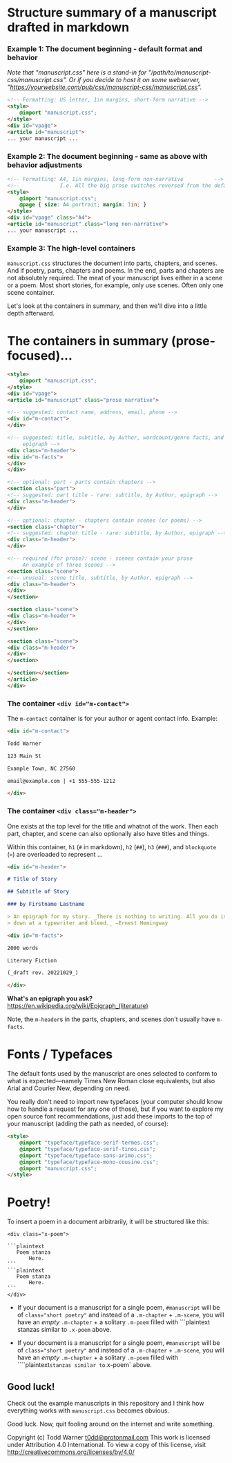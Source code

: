 # Structure summary of a manuscript drafted in markdown

### Example 1: The document beginning - default format and behavior

_Note that "manuscript.css" here is a stand-in for
"/path/to/manuscript-css/manuscript.css". Or if you decide to host it on some
webserver, "https://yourwebsite.com/pub/css/manuscript-css/manuscript.css"._

```markdown
<!-- Formatting: US letter, 1in margins, short-form narrative -->
<style>
    @import "manuscript.css";
</style>
<div id="vpage">
<article id="manuscript">
... your manuscript ...
```

### Example 2: The document beginning - same as above with behavior adjustments

```markdown
<!-- Formatting: A4, 1in margins, long-form non-narrative          -->
<!--             I.e. All the big prose switches reversed from the default. -->
<style>
    @import "manuscript.css";
    @page { size: A4 portrait; margin: 1in; }
</style>
<div id="vpage" class="A4">
<article id="manuscript" class="long non-narrative">
... your manuscript ...
```

### Example 3: The high-level containers

`manuscript.css` structures the document into parts, chapters, and scenes. And
if poetry, parts, chapters and poems. In the end, parts and chapters are not
absolutely required. The meat of your manuscript lives either in a scene or a
poem. Most short stories, for example, only use scenes. Often only one scene
container.

Let's look at the containers in summary, and then we'll dive into a little
depth afterward.

# The containers in summary (prose-focused)...

```markdown
<style>
    @import "manuscript.css";
</style>
<div id="vpage">
<article id="manuscript" class="prose narrative">

<!-- suggested: contact name, address, email, phone -->
<div id="m-contact">
</div>

<!-- suggested: title, subtitle, by Author, wordcount/genre facts, and
     epigraph -->
<div class="m-header">
<div id="m-facts">
</div>
</div>

<!-- optional: part - parts contain chapters -->
<section class="part">
<!-- suggested: part title - rare: subtitle, by Author, epigraph -->
<div class="m-header">
</div>

<!-- optional: chapter - chapters contain scenes (or poems) -->
<section class="chapter">
<!-- suggested: chapter title - rare: subtitle, by Author, epigraph -->
<div class="m-header">
</div>

<!-- required (for prose): scene - scenes contain your prose
     An example of three scenes -->
<section class="scene">
<!-- unusual: scene title, subtitle, by Author, epigraph -->
<div class="m-header">
</div>
</section>

<section class="scene">
<div class="m-header">
</div>
</section>

<section class="scene">
<div class="m-header">
</div>
</section>

</section></section>
</article>
</div>
```


### The container `<div id="m-contact">`

The `m-contact` container is for your author or agent contact info. Example:

```markdown
<div id="m-contact">

Todd Warner

123 Main St

Example Town, NC 27560

email@example.com | +1 555-555-1212

</div>
```

### The container `<div class="m-header">`

One exists at the top level for the title and whatnot of the work. Then each
part, chapter, and scene can also optionally also have titles and things.

Within this container, `h1` (`#` in markdown), `h2` (`##`), `h3`
(`###`), and `blockquote` (`>`) are overloaded to represent ...

```markdown
<div id="m-header">

# Title of Story

## Subtitle of Story

### by Firstname Lastname

> An epigraph for my story. _There is nothing to writing. All you do is sit
> down at a typewriter and bleed._ —Ernest Hemingway

<div id="m-facts">

2000 words

Literary Fiction

(_draft rev. 20221029_)

</div>
```

**What's an epigraph you ask?** <https://en.wikipedia.org/wiki/Epigraph_(literature)>

Note, the `m-header`s in the parts, chapters, and scenes don't usually have `m-facts`.

# Fonts / Typefaces

The default fonts used by the manuscript are ones selected to conform to what
is expected—namely Times New Roman close equivalents, but also Arial and
Courier New, depending on need.

You really don't need to import new typefaces (your computer should know how to
handle a request for any one of those), but if you want to explore my open
source font recommendations, just add these imports to the top of your
manuscript (adding the path as needed, of course):

```markdown
<style>
    @import "typeface/typeface-serif-termes.css";
    @import "typeface/typeface-serif-tinos.css";
    @import "typeface/typeface-sans-arimo.css";
    @import "typeface/typeface-mono-cousine.css";
    @import "manuscript.css";
</style>
```

# Poetry!

To insert a poem in a document arbitrarily, it will be structured like this:

    <div class="x-poem">

    ```plaintext
       Poem stanza
           Here.
    ```
    ```plaintext
       Poem stanza
           Here.
    ```
    </div>

- If your document is a manuscript for a single poem, `#manuscript` will be of
  `class="short poetry"` and instead of a `.m-chapter` + `.m-scene`, you will
  have an _empty_ `.m-chapter` + a solitary `.m-poem` filled with ```plaintext
  stanzas similar to `.x-poem` above.

- If your document is a manuscript for a single poem, `#manuscript` will be of
  `class="short poetry"` and instead of a `.m-chapter` + `.m-scene`, you will
  have an _empty_ `.m-chapter` + a solitary `.m-poem` filled with
  ````plaintext` stanzas similar to `.x-poem` above.

## Good luck!

Check out the example manuscripts in this repository and I think how everything
works with `manuscript.css` becomes obvious.

Good luck. Now, quit fooling around on the internet and write something.

Copyright (c) Todd Warner <t0dd@protonmail.com>
This work is licensed under Attribution 4.0 International. To view a copy
of this license, visit http://creativecommons.org/licenses/by/4.0/
